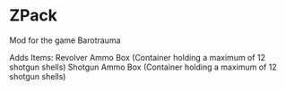 # ZPack
Mod for the game Barotrauma

Adds Items:
Revolver Ammo Box (Container holding a maximum of 12 shotgun shells)
Shotgun Ammo Box (Container holding a maximum of 12 shotgun shells)